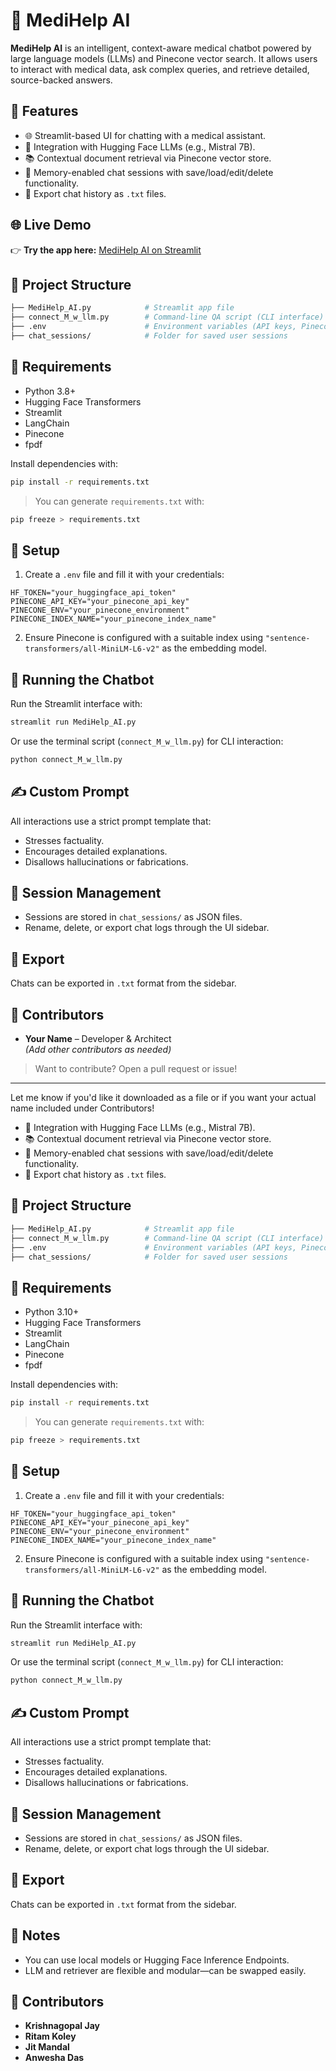 # 🏥 MediHelp AI

**MediHelp AI** is an intelligent, context-aware medical chatbot powered by large language models (LLMs) and Pinecone vector search. It allows users to interact with medical data, ask complex queries, and retrieve detailed, source-backed answers.

## 🚀 Features

- 🌐 Streamlit-based UI for chatting with a medical assistant.
- 🤖 Integration with Hugging Face LLMs (e.g., Mistral 7B).
- 📚 Contextual document retrieval via Pinecone vector store.
- 🧠 Memory-enabled chat sessions with save/load/edit/delete functionality.
- 📁 Export chat history as `.txt` files.

## 🌐 Live Demo

👉 **Try the app here:** [MediHelp AI on Streamlit](https://mediapp-ai-bot-gmodjkknuc6drnnqkvfdwd.streamlit.app/)

## 📂 Project Structure

```bash
├── MediHelp_AI.py            # Streamlit app file
├── connect_M_w_llm.py        # Command-line QA script (CLI interface)
├── .env                      # Environment variables (API keys, Pinecone setup)
├── chat_sessions/            # Folder for saved user sessions
```

## 🧪 Requirements

- Python 3.8+
- Hugging Face Transformers
- Streamlit
- LangChain
- Pinecone
- fpdf

Install dependencies with:

```bash
pip install -r requirements.txt
```

> You can generate `requirements.txt` with:
```bash
pip freeze > requirements.txt
```

## 🔧 Setup

1. Create a `.env` file and fill it with your credentials:

```env
HF_TOKEN="your_huggingface_api_token"
PINECONE_API_KEY="your_pinecone_api_key"
PINECONE_ENV="your_pinecone_environment"
PINECONE_INDEX_NAME="your_pinecone_index_name"
```

2. Ensure Pinecone is configured with a suitable index using `"sentence-transformers/all-MiniLM-L6-v2"` as the embedding model.

## 💬 Running the Chatbot

Run the Streamlit interface with:

```bash
streamlit run MediHelp_AI.py
```

Or use the terminal script (`connect_M_w_llm.py`) for CLI interaction:

```bash
python connect_M_w_llm.py
```

## ✍️ Custom Prompt

All interactions use a strict prompt template that:

- Stresses factuality.
- Encourages detailed explanations.
- Disallows hallucinations or fabrications.

## 📝 Session Management

- Sessions are stored in `chat_sessions/` as JSON files.
- Rename, delete, or export chat logs through the UI sidebar.

## 📄 Export

Chats can be exported in `.txt` format from the sidebar.

## 👥 Contributors

- **Your Name** – Developer & Architect  
*(Add other contributors as needed)*

> Want to contribute? Open a pull request or issue!

---

Let me know if you'd like it downloaded as a file or if you want your actual name included under Contributors!
- 🤖 Integration with Hugging Face LLMs (e.g., Mistral 7B).
- 📚 Contextual document retrieval via Pinecone vector store.
- 🧠 Memory-enabled chat sessions with save/load/edit/delete functionality.
- 📁 Export chat history as `.txt` files.

## 📂 Project Structure

```bash
├── MediHelp_AI.py            # Streamlit app file
├── connect_M_w_llm.py        # Command-line QA script (CLI interface)
├── .env                      # Environment variables (API keys, Pinecone setup)
├── chat_sessions/            # Folder for saved user sessions
```

## 🧪 Requirements

- Python 3.10+
- Hugging Face Transformers
- Streamlit
- LangChain
- Pinecone
- fpdf

Install dependencies with:

```bash
pip install -r requirements.txt
```

> You can generate `requirements.txt` with:
```bash
pip freeze > requirements.txt
```

## 🔧 Setup

1. Create a `.env` file and fill it with your credentials:

```env
HF_TOKEN="your_huggingface_api_token"
PINECONE_API_KEY="your_pinecone_api_key"
PINECONE_ENV="your_pinecone_environment"
PINECONE_INDEX_NAME="your_pinecone_index_name"
```

2. Ensure Pinecone is configured with a suitable index using `"sentence-transformers/all-MiniLM-L6-v2"` as the embedding model.

## 💬 Running the Chatbot

Run the Streamlit interface with:

```bash
streamlit run MediHelp_AI.py
```

Or use the terminal script (`connect_M_w_llm.py`) for CLI interaction:

```bash
python connect_M_w_llm.py
```

## ✍️ Custom Prompt

All interactions use a strict prompt template that:

- Stresses factuality.
- Encourages detailed explanations.
- Disallows hallucinations or fabrications.

## 📝 Session Management

- Sessions are stored in `chat_sessions/` as JSON files.
- Rename, delete, or export chat logs through the UI sidebar.

## 📄 Export

Chats can be exported in `.txt` format from the sidebar.

## 📌 Notes

- You can use local models or Hugging Face Inference Endpoints.
- LLM and retriever are flexible and modular—can be swapped easily.

## 👥 Contributors

- **Krishnagopal Jay**  
- **Ritam Koley**  
- **Jit Mandal**  
- **Anwesha Das** 
